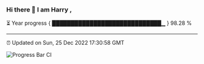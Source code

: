 ### Hi there 👋 I am Harry , 

⏳ Year progress { █████████████████████████████▁ } 98.28 %

---

⏰ Updated on Sun, 25 Dec 2022 17:30:58 GMT

![Progress Bar CI](https://github.com/duykhang68/duykhang68/workflows/Progress%20Bar%20CI/badge.svg)
